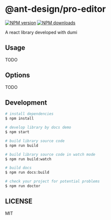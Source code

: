 # @ant-design/pro-editor

[![NPM version](https://img.shields.io/npm/v/@ant-design/pro-editor.svg?style=flat)](https://npmjs.org/package/@ant-design/pro-editor)
[![NPM downloads](http://img.shields.io/npm/dm/@ant-design/pro-editor.svg?style=flat)](https://npmjs.org/package/@ant-design/pro-editor)

A react library developed with dumi

## Usage

TODO

## Options

TODO

## Development

```bash
# install dependencies
$ npm install

# develop library by docs demo
$ npm start

# build library source code
$ npm run build

# build library source code in watch mode
$ npm run build:watch

# build docs
$ npm run docs:build

# check your project for potential problems
$ npm run doctor
```

## LICENSE

MIT
